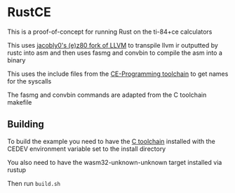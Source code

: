 # RustCE
This is a proof-of-concept for running Rust on the ti-84+ce calculators

This uses [jacobly0's (e)z80 fork of LLVM](https://github.com/jacobly0/llvm-project) to transpile llvm ir outputted by rustc into asm and then uses fasmg and convbin to compile the asm into a binary

This uses the include files from the [CE-Programming toolchain](https://github.com/CE-Programming/toolchain) to get names for the syscalls

The fasmg and convbin commands are adapted from the C toolchain makefile

## Building
To build the example you need to have the [C toolchain](https://github.com/CE-Programming/toolchain) installed with the CEDEV environment variable set to the install directory

You also need to have the wasm32-unknown-unknown target installed via rustup

Then run `build.sh`